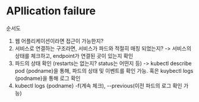 # APllication failure

순서도

1. 웹 어플리케이션이라면 접근이 가능한지?
2. 서비스로 연결하는 구조라면, 서비스가 파드와 적절히 매칭 되었는지? -> 서비스의 상태를 체크하고, endpoint가 연결된 곳이 있는지 확인
3. 파드의 상태 확인 (restarts는 없는지? status는 어떤지 등) -> kubectl describe pod {podname}을 통해, 파드의 상태 및 이벤트를 확인 가능. 혹은 kuybectl logs {podname}을 통해 로그 확인
4. kubectl logs {podname} -f(계속 체크), --previous(이전 파드의 로그 확인 가능)
